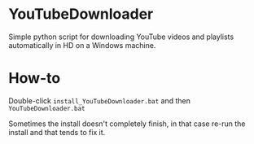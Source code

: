 # YouTubeDownloader
Simple python script for downloading YouTube videos and playlists automatically in HD on a Windows machine.

# How-to
Double-click `install_YouTubeDownloader.bat` and then `YouTubeDownloader.bat`

Sometimes the install doesn't completely finish, in that case re-run the install and that tends to fix it.
